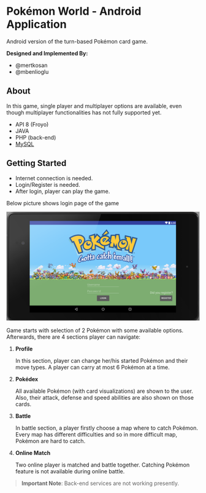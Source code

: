 # Pokémon World - Android Application

Android version of the turn-based Pokémon card game. 

**Designed and Implemented By:**

* @mertkosan
* @mbenlioglu

## About

In this game, single player and multiplayer options are available, even though multiplayer functionalities has not fully supported
yet.

* API 8 (Froyo)
* JAVA
* PHP (back-end)
* [MySQL](https://www.mysql.com/)

## Getting Started

* Internet connection is needed.
* Login/Register is needed.
* After login, player can play the game.

Below picture shows login page of the game

![login_page](/docs/login_page.png)

Game starts with selection of 2 Pokémon with some available options. Afterwards, there are 4 sections player can navigate:

1. **Profile**

    In this section, player can change her/his started Pokémon and their  move types. A player can carry at most 6 Pokémon at a time.

2. **Pokédex**
    
    All available Pokémon (with card visualizations) are shown to the user. Also, their attack, defense and speed abilities are also 
    shown on those cards.

3. **Battle**
	
    In battle section, a player firstly choose a map where to catch Pokémon. Every map has different difficulties and so in more 
    difficult map, Pokémon are hard to catch.

4. **Online Match**
	
	Two online player is matched and battle together. Catching Pokémon feature is not available during online battle.
    

>**Important Note**:  Back-end services are not working presently. 